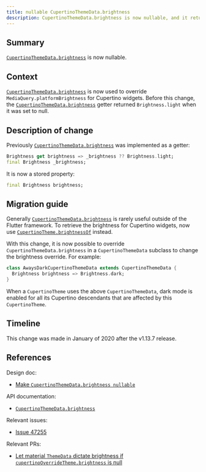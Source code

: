 ```yaml
---
title: nullable CupertinoThemeData.brightness
description: CupertinoThemeData.brightness is now nullable, and it returns the value specified by the user (defaults to null) as is.
---
```


## Summary
[`CupertinoThemeData.brightness`] is now nullable.

## Context

[`CupertinoThemeData.brightness`][]
is now used to override `MediaQuery.platformBrightness`
for Cupertino widgets.
Before this change,
the [`CupertinoThemeData.brightness`][] getter returned
`Brightness.light` when it was set to null.

## Description of change

Previously [`CupertinoThemeData.brightness`][]
was implemented as a getter:

<!-- skip -->
```dart
Brightness get brightness => _brightness ?? Brightness.light;
final Brightness _brightness;
```

It is now a stored property:

<!-- skip -->
```dart
final Brightness brightness;
```

## Migration guide

Generally [`CupertinoThemeData.brightness`][]
is rarely useful outside of the Flutter framework.
To retrieve the brightness for Cupertino widgets,
now use [`CupertinoTheme.brightnessOf`][] instead.

With this change, it is now possible to override
`CupertinoThemeData.brightness` in a `CupertinoThemeData`
subclass to change the brightness override. For example:

<!-- skip -->
```dart
class AwaysDarkCupertinoThemeData extends CupertinoThemeData {
  Brightness brightness => Brightness.dark;
}
```
When a `CupertinoTheme` uses the above `CupertinoThemeData`,
dark mode is enabled for all its Cupertino descendants
that are affected by this `CupertinoTheme`.


## Timeline

This change was made in January of 2020 after the v1.13.7 release.

## References

Design doc:
* [Make `CupertinoThemeData.brightness nullable`][]

API documentation:
* [`CupertinoThemeData.brightness`][]

Relevant issues:
* [Issue 47255][]

Relevant PRs:
* [Let material `ThemeData` dictate brightness if `cupertinoOverrideTheme.brightness` is null][]


[`CupertinoTheme.brightnessOf`]: https://api.flutter.dev/flutter/cupertino/CupertinoTheme/brightnessOf.html
[`CupertinoThemeData.brightness`]: {{site.api}}/flutter/cupertino/CupertinoThemeData/brightness.html
[Issue 47255]: {{site.github}}/flutter/flutter/issues/47255
[Let material `ThemeData` dictate brightness if `cupertinoOverrideTheme.brightness` is null]: {{site.github}}/flutter/flutter/pull/47249
[Make `CupertinoThemeData.brightness nullable`]: /go/nullable-cupertinothemedata-brightness
